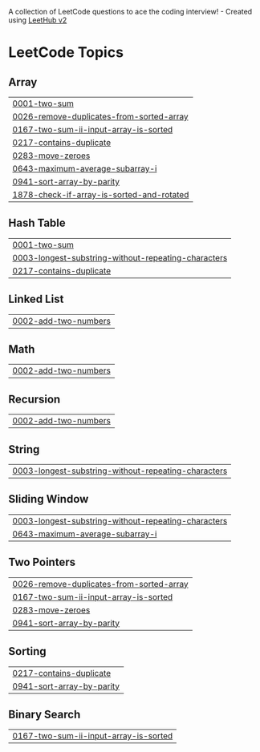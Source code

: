 A collection of LeetCode questions to ace the coding interview! - Created using [LeetHub v2](https://github.com/arunbhardwaj/LeetHub-2.0)
<!---LeetCode Topics Start-->
# LeetCode Topics
## Array
|  |
| ------- |
| [0001-two-sum](https://github.com/Anurag059/DSA-2K25/tree/master/0001-two-sum) |
| [0026-remove-duplicates-from-sorted-array](https://github.com/Anurag059/DSA-2K25/tree/master/0026-remove-duplicates-from-sorted-array) |
| [0167-two-sum-ii-input-array-is-sorted](https://github.com/Anurag059/DSA-2K25/tree/master/0167-two-sum-ii-input-array-is-sorted) |
| [0217-contains-duplicate](https://github.com/Anurag059/DSA-2K25/tree/master/0217-contains-duplicate) |
| [0283-move-zeroes](https://github.com/Anurag059/DSA-2K25/tree/master/0283-move-zeroes) |
| [0643-maximum-average-subarray-i](https://github.com/Anurag059/DSA-2K25/tree/master/0643-maximum-average-subarray-i) |
| [0941-sort-array-by-parity](https://github.com/Anurag059/DSA-2K25/tree/master/0941-sort-array-by-parity) |
| [1878-check-if-array-is-sorted-and-rotated](https://github.com/Anurag059/DSA-2K25/tree/master/1878-check-if-array-is-sorted-and-rotated) |
## Hash Table
|  |
| ------- |
| [0001-two-sum](https://github.com/Anurag059/DSA-2K25/tree/master/0001-two-sum) |
| [0003-longest-substring-without-repeating-characters](https://github.com/Anurag059/DSA-2K25/tree/master/0003-longest-substring-without-repeating-characters) |
| [0217-contains-duplicate](https://github.com/Anurag059/DSA-2K25/tree/master/0217-contains-duplicate) |
## Linked List
|  |
| ------- |
| [0002-add-two-numbers](https://github.com/Anurag059/DSA-2K25/tree/master/0002-add-two-numbers) |
## Math
|  |
| ------- |
| [0002-add-two-numbers](https://github.com/Anurag059/DSA-2K25/tree/master/0002-add-two-numbers) |
## Recursion
|  |
| ------- |
| [0002-add-two-numbers](https://github.com/Anurag059/DSA-2K25/tree/master/0002-add-two-numbers) |
## String
|  |
| ------- |
| [0003-longest-substring-without-repeating-characters](https://github.com/Anurag059/DSA-2K25/tree/master/0003-longest-substring-without-repeating-characters) |
## Sliding Window
|  |
| ------- |
| [0003-longest-substring-without-repeating-characters](https://github.com/Anurag059/DSA-2K25/tree/master/0003-longest-substring-without-repeating-characters) |
| [0643-maximum-average-subarray-i](https://github.com/Anurag059/DSA-2K25/tree/master/0643-maximum-average-subarray-i) |
## Two Pointers
|  |
| ------- |
| [0026-remove-duplicates-from-sorted-array](https://github.com/Anurag059/DSA-2K25/tree/master/0026-remove-duplicates-from-sorted-array) |
| [0167-two-sum-ii-input-array-is-sorted](https://github.com/Anurag059/DSA-2K25/tree/master/0167-two-sum-ii-input-array-is-sorted) |
| [0283-move-zeroes](https://github.com/Anurag059/DSA-2K25/tree/master/0283-move-zeroes) |
| [0941-sort-array-by-parity](https://github.com/Anurag059/DSA-2K25/tree/master/0941-sort-array-by-parity) |
## Sorting
|  |
| ------- |
| [0217-contains-duplicate](https://github.com/Anurag059/DSA-2K25/tree/master/0217-contains-duplicate) |
| [0941-sort-array-by-parity](https://github.com/Anurag059/DSA-2K25/tree/master/0941-sort-array-by-parity) |
## Binary Search
|  |
| ------- |
| [0167-two-sum-ii-input-array-is-sorted](https://github.com/Anurag059/DSA-2K25/tree/master/0167-two-sum-ii-input-array-is-sorted) |
<!---LeetCode Topics End-->
